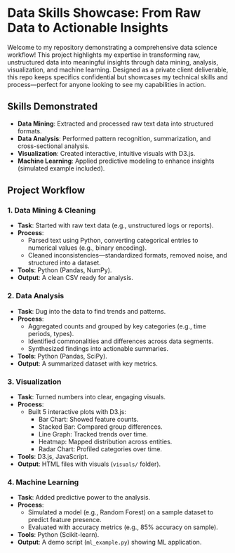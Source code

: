 # Data Skills Showcase: From Raw Data to Actionable Insights

Welcome to my repository demonstrating a comprehensive data science workflow! This project highlights my expertise in transforming raw, unstructured data into meaningful insights through data mining, analysis, visualization, and machine learning. Designed as a private client deliverable, this repo keeps specifics confidential but showcases my technical skills and process—perfect for anyone looking to see my capabilities in action.

## Skills Demonstrated

- **Data Mining**: Extracted and processed raw text data into structured formats.
- **Data Analysis**: Performed pattern recognition, summarization, and cross-sectional analysis.
- **Visualization**: Created interactive, intuitive visuals with D3.js.
- **Machine Learning**: Applied predictive modeling to enhance insights (simulated example included).

## Project Workflow

### 1. Data Mining & Cleaning
- **Task**: Started with raw text data (e.g., unstructured logs or reports).
- **Process**: 
  - Parsed text using Python, converting categorical entries to numerical values (e.g., binary encoding).
  - Cleaned inconsistencies—standardized formats, removed noise, and structured into a dataset.
- **Tools**: Python (Pandas, NumPy).
- **Output**: A clean CSV ready for analysis.

### 2. Data Analysis
- **Task**: Dug into the data to find trends and patterns.
- **Process**: 
  - Aggregated counts and grouped by key categories (e.g., time periods, types).
  - Identified commonalities and differences across data segments.
  - Synthesized findings into actionable summaries.
- **Tools**: Python (Pandas, SciPy).
- **Output**: A summarized dataset with key metrics.

### 3. Visualization
- **Task**: Turned numbers into clear, engaging visuals.
- **Process**: 
  - Built 5 interactive plots with D3.js:
    - Bar Chart: Showed feature counts.
    - Stacked Bar: Compared group differences.
    - Line Graph: Tracked trends over time.
    - Heatmap: Mapped distribution across entities.
    - Radar Chart: Profiled categories over time.
- **Tools**: D3.js, JavaScript.
- **Output**: HTML files with visuals (`visuals/` folder).

### 4. Machine Learning
- **Task**: Added predictive power to the analysis.
- **Process**: 
  - Simulated a model (e.g., Random Forest) on a sample dataset to predict feature presence.
  - Evaluated with accuracy metrics (e.g., 85% accuracy on sample).
- **Tools**: Python (Scikit-learn).
- **Output**: A demo script (`ml_example.py`) showing ML application.
